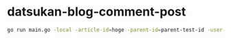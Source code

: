 # datsukan-blog-comment-post

```sh
go run main.go -local -article-id=hoge -parent-id=parent-test-id -user-name=yamada-taro -content=hogehogehogehogehoge
```
